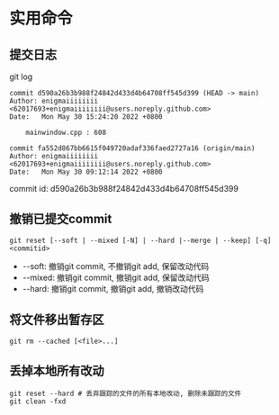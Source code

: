 # 实用命令

## 提交日志

git log

```shell
commit d590a26b3b988f24842d433d4b64708ff545d399 (HEAD -> main)
Author: enigmaiiiiiiii <62017693+enigmaiiiiiiii@users.noreply.github.com>
Date:   Mon May 30 15:24:20 2022 +0800

    mainwindow.cpp : 608

commit fa552d867bb6615f049720adaf336faed2727a16 (origin/main)
Author: enigmaiiiiiiii <62017693+enigmaiiiiiiii@users.noreply.github.com>
Date:   Mon May 30 09:12:14 2022 +0800
```

commit id: d590a26b3b988f24842d433d4b64708ff545d399

## 撤销已提交commit

```shell
git reset [--soft | --mixed [-N] | --hard |--merge | --keep] [-q] <commitid>
```

- --soft: 撤销git commit, 不撤销git add, 保留改动代码
- --mixed:  撤销git commit, 撤销git add, 保留改动代码
- --hard: 撤销git commit, 撤销git add, 撤销改动代码

## 将文件移出暂存区

```shell
git rm --cached [<file>...]
```

## 丢掉本地所有改动

```shell
git reset --hard # 丢弃跟踪的文件的所有本地改动, 删除未跟踪的文件
git clean -fxd 
```